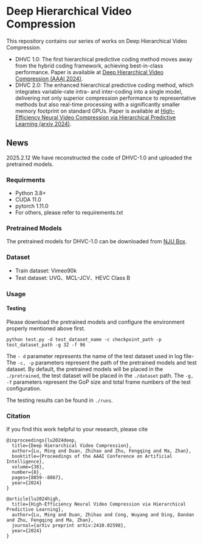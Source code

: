 # Deep Hierarchical Video Compression

This repository contains our series of works on Deep Hierarchical Video Compression.

* DHVC 1.0: The first hierarchical predictive coding method moves away from the hybrid coding framework, achieving best-in-class performance. Paper is available at [Deep Hierarchical Video Compression (AAAI 2024)](https://ojs.aaai.org/index.php/AAAI/article/view/28733).
* DHVC 2.0: The enhanced hierarchical predictive coding method, which integrates variable-rate intra- and inter-coding into a single model, delivering not only superior compression performance to representative methods but
 also real-time processing with a significantly smaller memory footprint on standard GPUs. Paper is available at [High-Efficiency Neural Video Compression
  via Hierarchical Predictive Learning (arxiv 2024)](https://arxiv.org/pdf/2410.02598).

## News

2025.2.12 We have reconstructed the code of DHVC-1.0 and uploaded the pretrained models.

### Requirments

- Python 3.8+
- CUDA 11.0
- pytorch 1.11.0
- For others, please refer to requirements.txt

### Pretrained Models

The pretrained models for DHVC-1.0 can be downloaded from [NJU Box](https://box.nju.edu.cn/d/cda112aa5f724b7ea865/).

### Dataset

* Train dataset: Vimeo90k
* Test dataset: UVG、MCL-JCV、HEVC Class B


### Usage

#### Testing

Please download the pretrained models and configure the environment properly mentioned above first.

```shell
python test.py -d test_dataset_name -c checkpoint_path -p test_dataset_path -g 32 -f 96 
```

The `- d` parameter represents the name of the test dataset used in log file- The `-c, -p` parameters represent the path of the pretrained models and test dataset. By default, the pretrained models will be placed in the `./pretrained`, the test dataset will be placed in the `./dataset` path. The `-g, -f` parameters represent the GoP size and total frame numbers of the test configuration.

The testing results can be found in `./runs`.


### Citation

If you find this work helpful to your research, please cite

```
@inproceedings{lu2024deep,
  title={Deep Hierarchical Video Compression},
  author={Lu, Ming and Duan, Zhihao and Zhu, Fengqing and Ma, Zhan},
  booktitle={Proceedings of the AAAI Conference on Artificial Intelligence},
  volume={38},
  number={8},
  pages={8859--8867},
  year={2024}
}

@article{lu2024high,
  title={High-Efficiency Neural Video Compression via Hierarchical Predictive Learning},
  author={Lu, Ming and Duan, Zhihao and Cong, Wuyang and Ding, Dandan and Zhu, Fengqing and Ma, Zhan},
  journal={arXiv preprint arXiv:2410.02598},
  year={2024}
}
```
